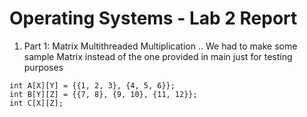 # Operating Systems - Lab 2 Report
1. Part 1: Matrix Multithreaded Multiplication
.. We had to make some sample Matrix instead of the one provided in main just for testing purposes
```
int A[X][Y] = {{1, 2, 3}, {4, 5, 6}};
int B[Y][Z] = {{7, 8}, {9, 10}, {11, 12}};
int C[X][Z];
```

